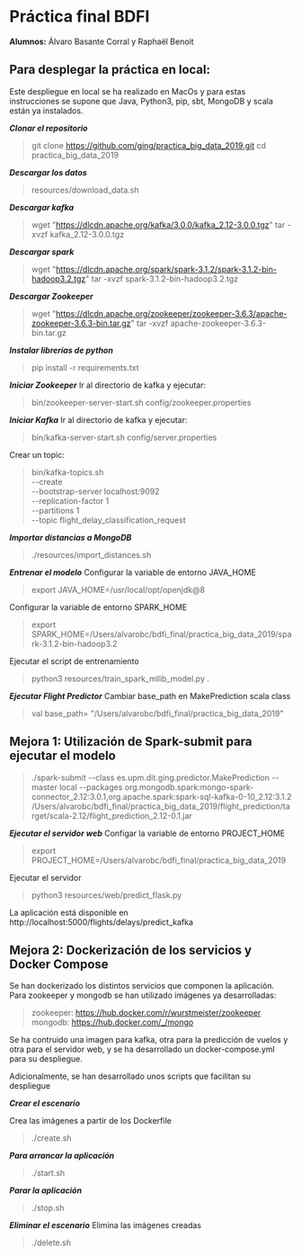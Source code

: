 # Práctica final BDFI

**Alumnos:** Álvaro Basante Corral y Raphaël Benoit

## Para desplegar la práctica en local:

Este despliegue en local se ha realizado en MacOs y para estas instrucciones se supone que Java, Python3, pip, sbt, MongoDB y scala están ya instalados.

***Clonar el repositorio***
> git clone https://github.com/ging/practica_big_data_2019.git
> cd practica_big_data_2019

***Descargar los datos***
>resources/download_data.sh

***Descargar kafka***
>wget "https://dlcdn.apache.org/kafka/3.0.0/kafka_2.12-3.0.0.tgz"
>tar -xvzf kafka_2.12-3.0.0.tgz

***Descargar spark***
> wget "https://dlcdn.apache.org/spark/spark-3.1.2/spark-3.1.2-bin-hadoop3.2.tgz"
> tar -xvzf spark-3.1.2-bin-hadoop3.2.tgz

***Descargar Zookeeper***
>wget "https://dlcdn.apache.org/zookeeper/zookeeper-3.6.3/apache-zookeeper-3.6.3-bin.tar.gz"
>tar -xvzf apache-zookeeper-3.6.3-bin.tar.gz

***Instalar librerías de python***
> pip install -r requirements.txt

***Iniciar Zookeeper***
Ir al directorio de kafka y ejecutar:
>bin/zookeeper-server-start.sh config/zookeeper.properties

***Iniciar Kafka***
Ir al directorio de kafka y ejecutar:
>  bin/kafka-server-start.sh config/server.properties

Crear un topic:
>bin/kafka-topics.sh \
>--create \
> --bootstrap-server localhost:9092 \
> --replication-factor 1 \
>--partitions 1 \
>--topic flight_delay_classification_request

***Importar distancias a MongoDB***
>./resources/import_distances.sh

***Entrenar el modelo***
Configurar la variable de entorno JAVA_HOME
>  export JAVA_HOME=/usr/local/opt/openjdk@8

Configurar la variable de entorno SPARK_HOME
> export SPARK_HOME=/Users/alvarobc/bdfi_final/practica_big_data_2019/spark-3.1.2-bin-hadoop3.2

Ejecutar el script de entrenamiento
>python3 resources/train_spark_mllib_model.py .

***Ejecutar Flight Predictor***
Cambiar base_path en MakePrediction scala class
>val base_path= "/Users/alvarobc/bdfi_final/practica_big_data_2019"

## Mejora 1: Utilización de Spark-submit para ejecutar el modelo

>./spark-submit --class es.upm.dit.ging.predictor.MakePrediction --master local --packages org.mongodb.spark:mongo-spark-connector_2.12:3.0.1,org.apache.spark:spark-sql-kafka-0-10_2.12:3.1.2 /Users/alvarobc/bdfi_final/practica_big_data_2019/flight_prediction/target/scala-2.12/flight_prediction_2.12-0.1.jar

***Ejecutar el servidor web***
Configar la variable de entorno PROJECT_HOME
>export PROJECT_HOME=/Users/alvarobc/bdfi_final/practica_big_data_2019

Ejecutar el servidor
>python3 resources/web/predict_flask.py

La aplicación está disponible en http://localhost:5000/flights/delays/predict_kafka

## Mejora 2: Dockerización de los servicios y Docker Compose

Se han dockerizado los distintos servicios que componen la aplicación.
Para zookeeper y mongodb se han utilizado imágenes ya desarrolladas:
>zookeeper: https://hub.docker.com/r/wurstmeister/zookeeper
>mongodb: https://hub.docker.com/_/mongo

Se ha contruido una imagen para kafka, otra para la predicción de vuelos y otra para el servidor web, y se ha desarrollado un docker-compose.yml para su despliegue.

Adicionalmente, se han desarrollado unos scripts que facilitan su despliegue

***Crear el escenario***

Crea las imágenes a partir de los Dockerfile
>./create.sh

***Para arrancar la aplicación***
>./start.sh

***Parar la aplicación***
>./stop.sh

***Eliminar el escenario***
Elimina las imágenes creadas
>./delete.sh







